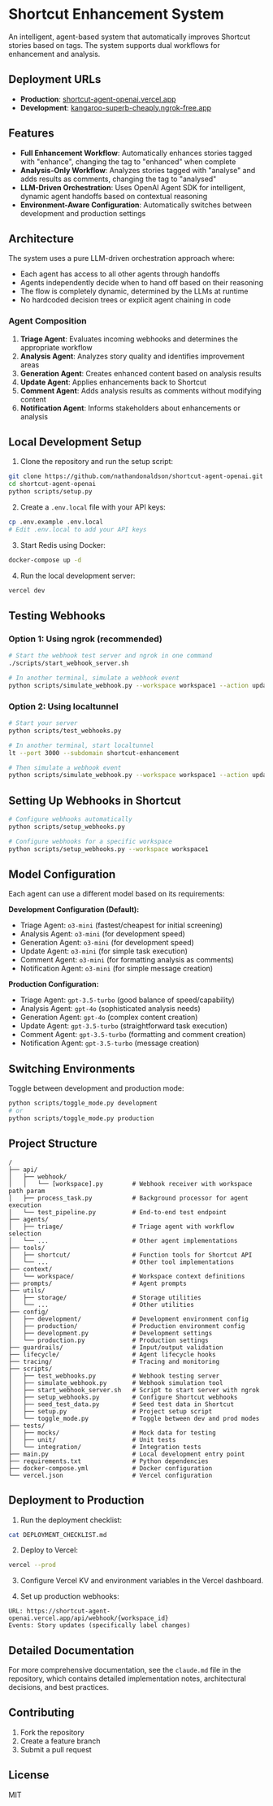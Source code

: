 # Shortcut Enhancement System

An intelligent, agent-based system that automatically improves Shortcut stories based on tags. The system supports dual workflows for enhancement and analysis.

## Deployment URLs

- **Production**: [shortcut-agent-openai.vercel.app](https://shortcut-agent-openai.vercel.app)
- **Development**: [kangaroo-superb-cheaply.ngrok-free.app](https://kangaroo-superb-cheaply.ngrok-free.app)

## Features

- **Full Enhancement Workflow**: Automatically enhances stories tagged with "enhance", changing the tag to "enhanced" when complete
- **Analysis-Only Workflow**: Analyzes stories tagged with "analyse" and adds results as comments, changing the tag to "analysed"
- **LLM-Driven Orchestration**: Uses OpenAI Agent SDK for intelligent, dynamic agent handoffs based on contextual reasoning
- **Environment-Aware Configuration**: Automatically switches between development and production settings

## Architecture

The system uses a pure LLM-driven orchestration approach where:

- Each agent has access to all other agents through handoffs
- Agents independently decide when to hand off based on their reasoning
- The flow is completely dynamic, determined by the LLMs at runtime
- No hardcoded decision trees or explicit agent chaining in code

### Agent Composition

1. **Triage Agent**: Evaluates incoming webhooks and determines the appropriate workflow
2. **Analysis Agent**: Analyzes story quality and identifies improvement areas
3. **Generation Agent**: Creates enhanced content based on analysis results
4. **Update Agent**: Applies enhancements back to Shortcut
5. **Comment Agent**: Adds analysis results as comments without modifying content
6. **Notification Agent**: Informs stakeholders about enhancements or analysis

## Local Development Setup

1. Clone the repository and run the setup script:

```bash
git clone https://github.com/nathandonaldson/shortcut-agent-openai.git
cd shortcut-agent-openai
python scripts/setup.py
```

2. Create a `.env.local` file with your API keys:

```bash
cp .env.example .env.local
# Edit .env.local to add your API keys
```

3. Start Redis using Docker:

```bash
docker-compose up -d
```

4. Run the local development server:

```bash
vercel dev
```

## Testing Webhooks

### Option 1: Using ngrok (recommended)

```bash
# Start the webhook test server and ngrok in one command
./scripts/start_webhook_server.sh

# In another terminal, simulate a webhook event
python scripts/simulate_webhook.py --workspace workspace1 --action update --label enhance
```

### Option 2: Using localtunnel

```bash
# Start your server
python scripts/test_webhooks.py

# In another terminal, start localtunnel
lt --port 3000 --subdomain shortcut-enhancement

# Then simulate a webhook event
python scripts/simulate_webhook.py --workspace workspace1 --action update --label enhance --url https://shortcut-enhancement.loca.lt
```

## Setting Up Webhooks in Shortcut

```bash
# Configure webhooks automatically
python scripts/setup_webhooks.py

# Configure webhooks for a specific workspace
python scripts/setup_webhooks.py --workspace workspace1
```

## Model Configuration

Each agent can use a different model based on its requirements:

**Development Configuration (Default):**
- Triage Agent: `o3-mini` (fastest/cheapest for initial screening)
- Analysis Agent: `o3-mini` (for development speed)
- Generation Agent: `o3-mini` (for development speed)
- Update Agent: `o3-mini` (for simple task execution)
- Comment Agent: `o3-mini` (for formatting analysis as comments)
- Notification Agent: `o3-mini` (for simple message creation)

**Production Configuration:**
- Triage Agent: `gpt-3.5-turbo` (good balance of speed/capability)
- Analysis Agent: `gpt-4o` (sophisticated analysis needs)
- Generation Agent: `gpt-4o` (complex content creation)
- Update Agent: `gpt-3.5-turbo` (straightforward task execution)
- Comment Agent: `gpt-3.5-turbo` (formatting and comment creation)
- Notification Agent: `gpt-3.5-turbo` (message creation)

## Switching Environments

Toggle between development and production mode:

```bash
python scripts/toggle_mode.py development
# or
python scripts/toggle_mode.py production
```

## Project Structure

```
/
├── api/
│   ├── webhook/
│   │   └── [workspace].py        # Webhook receiver with workspace path param
│   ├── process_task.py           # Background processor for agent execution
│   └── test_pipeline.py          # End-to-end test endpoint
├── agents/
│   ├── triage/                   # Triage agent with workflow selection
│   └── ...                       # Other agent implementations
├── tools/
│   ├── shortcut/                 # Function tools for Shortcut API
│   └── ...                       # Other tool implementations
├── context/
│   └── workspace/                # Workspace context definitions
├── prompts/                      # Agent prompts
├── utils/
│   ├── storage/                  # Storage utilities
│   └── ...                       # Other utilities
├── config/
│   ├── development/              # Development environment config
│   ├── production/               # Production environment config
│   ├── development.py            # Development settings
│   └── production.py             # Production settings
├── guardrails/                   # Input/output validation
├── lifecycle/                    # Agent lifecycle hooks
├── tracing/                      # Tracing and monitoring
├── scripts/
│   ├── test_webhooks.py          # Webhook testing server
│   ├── simulate_webhook.py       # Webhook simulation tool
│   ├── start_webhook_server.sh   # Script to start server with ngrok
│   ├── setup_webhooks.py         # Configure Shortcut webhooks
│   ├── seed_test_data.py         # Seed test data in Shortcut
│   ├── setup.py                  # Project setup script
│   └── toggle_mode.py            # Toggle between dev and prod modes
├── tests/
│   ├── mocks/                    # Mock data for testing
│   ├── unit/                     # Unit tests
│   └── integration/              # Integration tests
├── main.py                       # Local development entry point
├── requirements.txt              # Python dependencies
├── docker-compose.yml            # Docker configuration
└── vercel.json                   # Vercel configuration
```

## Deployment to Production

1. Run the deployment checklist:

```bash
cat DEPLOYMENT_CHECKLIST.md
```

2. Deploy to Vercel:

```bash
vercel --prod
```

3. Configure Vercel KV and environment variables in the Vercel dashboard.

4. Set up production webhooks:

```
URL: https://shortcut-agent-openai.vercel.app/api/webhook/{workspace_id}
Events: Story updates (specifically label changes)
```

## Detailed Documentation

For more comprehensive documentation, see the `claude.md` file in the repository, which contains detailed implementation notes, architectural decisions, and best practices.

## Contributing

1. Fork the repository
2. Create a feature branch
3. Submit a pull request

## License

MIT